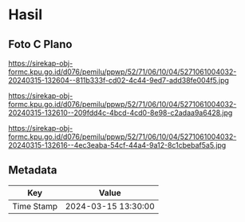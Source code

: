 # Hasil

## Foto C Plano

https://sirekap-obj-formc.kpu.go.id/d076/pemilu/ppwp/52/71/06/10/04/5271061004032-20240315-132604--811b333f-cd02-4c44-9ed7-add38fe004f5.jpg

https://sirekap-obj-formc.kpu.go.id/d076/pemilu/ppwp/52/71/06/10/04/5271061004032-20240315-132610--209fdd4c-4bcd-4cd0-8e98-c2adaa9a6428.jpg

https://sirekap-obj-formc.kpu.go.id/d076/pemilu/ppwp/52/71/06/10/04/5271061004032-20240315-132616--4ec3eaba-54cf-44a4-9a12-8c1cbebaf5a5.jpg


## Metadata

| Key        | Value               |
| ---------- | ------------------- |
| Time Stamp | 2024-03-15 13:30:00 |



